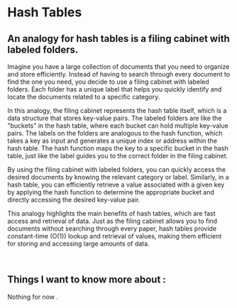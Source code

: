 # Hash Tables
## An analogy for hash tables is a filing cabinet with labeled folders.

Imagine you have a large collection of documents that you need to organize and store efficiently. Instead of having to search through every document to find the one you need, you decide to use a filing cabinet with labeled folders. Each folder has a unique label that helps you quickly identify and locate the documents related to a specific category.

In this analogy, the filing cabinet represents the hash table itself, which is a data structure that stores key-value pairs. The labeled folders are like the "buckets" in the hash table, where each bucket can hold multiple key-value pairs. The labels on the folders are analogous to the hash function, which takes a key as input and generates a unique index or address within the hash table. The hash function maps the key to a specific bucket in the hash table, just like the label guides you to the correct folder in the filing cabinet.

By using the filing cabinet with labeled folders, you can quickly access the desired documents by knowing the relevant category or label. Similarly, in a hash table, you can efficiently retrieve a value associated with a given key by applying the hash function to determine the appropriate bucket and directly accessing the desired key-value pair.

This analogy highlights the main benefits of hash tables, which are fast access and retrieval of data. Just as the filing cabinet allows you to find documents without searching through every paper, hash tables provide constant-time (O(1)) lookup and retrieval of values, making them efficient for storing and accessing large amounts of data.


<br>

## Things I want to know more about :
Nothing for now .
